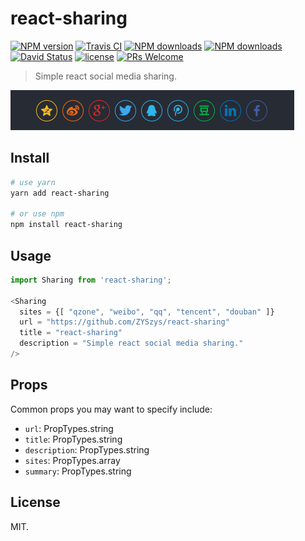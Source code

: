 # react-sharing
[![NPM version](https://img.shields.io/npm/v/react-sharing.svg?style=flat)](https://npmjs.org/package/react-sharing)
[![Travis CI](https://travis-ci.com/ZYSzys/react-sharing.svg?token=hDbx4fFbLLvMJQybMquv&branch=master)](https://travis-ci.com/ZYSzys/react-sharing)
[![NPM downloads](http://img.shields.io/npm/dm/react-sharing.svg?style=flat)](https://npmjs.org/package/react-sharing)
[![NPM downloads](http://img.shields.io/npm/dt/react-sharing.svg?style=flat)](https://npmjs.org/package/react-sharing)
[![David Status](https://img.shields.io/david/ZYSzys/react-sharing.svg?style=flat)](https://github.com/ZYSzys/react-sharing/network/dependencies)
[![license](https://img.shields.io/github/license/ZYSzys/react-sharing.svg)](https://github.com/ZYSzys/react-sharing/blob/master/LICENSE)
[![PRs Welcome](https://img.shields.io/badge/PRs-welcome-brightgreen.svg?style=flat-square)](http://makeapullrequest.com)

> Simple react social media sharing.

![](/screenshot.png)

## Install

```sh
# use yarn
yarn add react-sharing

# or use npm
npm install react-sharing
```

## Usage

```js
import Sharing from 'react-sharing';

<Sharing
  sites = {[ "qzone", "weibo", "qq", "tencent", "douban" ]}
  url = "https://github.com/ZYSzys/react-sharing"
  title = "react-sharing"
  description = "Simple react social media sharing."
/>
```

## Props

Common props you may want to specify include:
- `url`: PropTypes.string
- `title`: PropTypes.string
- `description`: PropTypes.string
- `sites`: PropTypes.array
- `summary`: PropTypes.string

## License

MIT.
